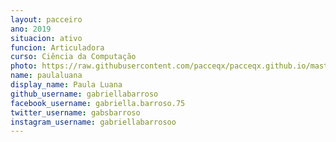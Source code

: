 ```yaml
---
layout: pacceiro
ano: 2019
situacion: ativo
funcion: Articuladora
curso: Ciência da Computação
photo: https://raw.githubusercontent.com/pacceqx/pacceqx.github.io/master/assets/pic/bolsistas/pacce (23).png
name: paulaluana
display_name: Paula Luana
github_username: gabriellabarroso
facebook_username: gabriella.barroso.75
twitter_username: gabsbarroso
instagram_username: gabriellabarrosoo
---
```


